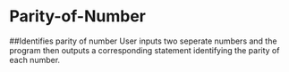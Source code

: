 # Parity-of-Number
##Identifies parity of number
User inputs two seperate numbers and the program then outputs a corresponding statement identifying the parity of each number. 
